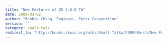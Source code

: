 ```yaml
---
title: "New Features of ZK 3.6.0 TW"
date: 2009-03-02
author: "Robbie Cheng, Engineer, Potix Corporation"
version: ""
category: small-talk
redirect_to: "http://books.zkoss.org/wiki/Small Talks/2009/March/New Features of ZK 3.6.0 TW"
---
```

